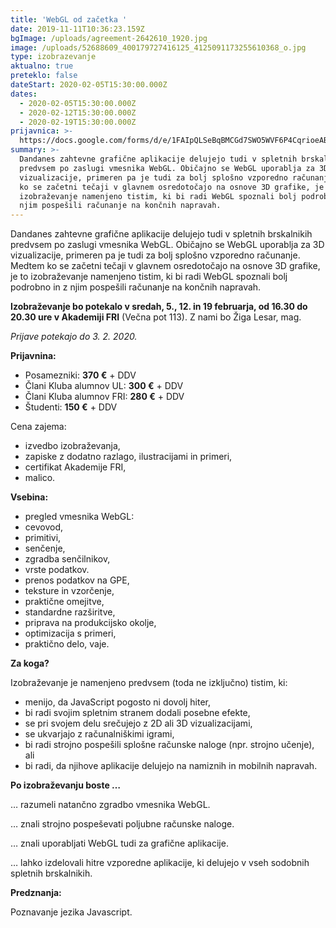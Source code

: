 ```yaml
---
title: 'WebGL od začetka '
date: 2019-11-11T10:36:23.159Z
bgImage: /uploads/agreement-2642610_1920.jpg
image: /uploads/52688609_400179727416125_4125091173255610368_o.jpg
type: izobrazevanje
aktualno: true
preteklo: false
dateStart: 2020-02-05T15:30:00.000Z
dates:
  - 2020-02-05T15:30:00.000Z
  - 2020-02-12T15:30:00.000Z
  - 2020-02-19T15:30:00.000Z
prijavnica: >-
  https://docs.google.com/forms/d/e/1FAIpQLSeBqBMCGd7SWO5WVF6P4CqrioeAB--UOiy64saHCYfpksbrzw/viewform?usp=sf_link
summary: >-
  Dandanes zahtevne grafične aplikacije delujejo tudi v spletnih brskalnikih
  predvsem po zaslugi vmesnika WebGL. Običajno se WebGL uporablja za 3D
  vizualizacije, primeren pa je tudi za bolj splošno vzporedno računanje. Medtem
  ko se začetni tečaji v glavnem osredotočajo na osnove 3D grafike, je to
  izobraževanje namenjeno tistim, ki bi radi WebGL spoznali bolj podrobno in z
  njim pospešili računanje na končnih napravah.
---
```

Dandanes zahtevne grafične aplikacije delujejo tudi v spletnih brskalnikih predvsem po zaslugi vmesnika WebGL. Običajno se WebGL uporablja za 3D vizualizacije, primeren pa je tudi za bolj splošno vzporedno računanje. Medtem ko se začetni tečaji v glavnem osredotočajo na osnove 3D grafike, je to izobraževanje namenjeno tistim, ki bi radi WebGL spoznali bolj podrobno in z njim pospešili računanje na končnih napravah.

**Izobraževanje bo potekalo v sredah, 5., 12. in 19 februarja, od 16.30 do 20.30 ure v Akademiji FRI** (Večna pot 113). Z nami bo Žiga Lesar, mag.

_Prijave potekajo do 3. 2. 2020._

**Prijavnina:**

* Posamezniki: **370 €** + DDV
* Člani Kluba alumnov UL: **300 €** + DDV
* Člani Kluba alumnov FRI: **280 €** + DDV
* Študenti: **150 €** + DDV

Cena zajema:

* izvedbo izobraževanja,
* zapiske z dodatno razlago, ilustracijami in primeri,
* certifikat Akademije FRI,
* malico.

**Vsebina:**

* pregled vmesnika WebGL:
* cevovod,
* primitivi,
* senčenje,
* zgradba senčilnikov,
* vrste podatkov.
* prenos podatkov na GPE,
* teksture in vzorčenje,
* praktične omejitve,
* standardne razširitve,
* priprava na produkcijsko okolje,
* optimizacija s primeri,
* praktično delo, vaje.

**Za koga?**

Izobraževanje je namenjeno predvsem (toda ne izključno) tistim, ki:

* menijo, da JavaScript pogosto ni dovolj hiter,
* bi radi svojim spletnim stranem dodali posebne efekte,
* se pri svojem delu srečujejo z 2D ali 3D vizualizacijami,
* se ukvarjajo z računalniškimi igrami,
* bi radi strojno pospešili splošne računske naloge (npr. strojno učenje), ali
* bi radi, da njihove aplikacije delujejo na namiznih in mobilnih napravah.

**Po izobraževanju boste …**

… razumeli natančno zgradbo vmesnika WebGL.

… znali strojno pospeševati poljubne računske naloge.

… znali uporabljati WebGL tudi za grafične aplikacije.

… lahko izdelovali hitre vzporedne aplikacije, ki delujejo v vseh sodobnih spletnih brskalnikih.

**Predznanja:**

Poznavanje jezika Javascript.
